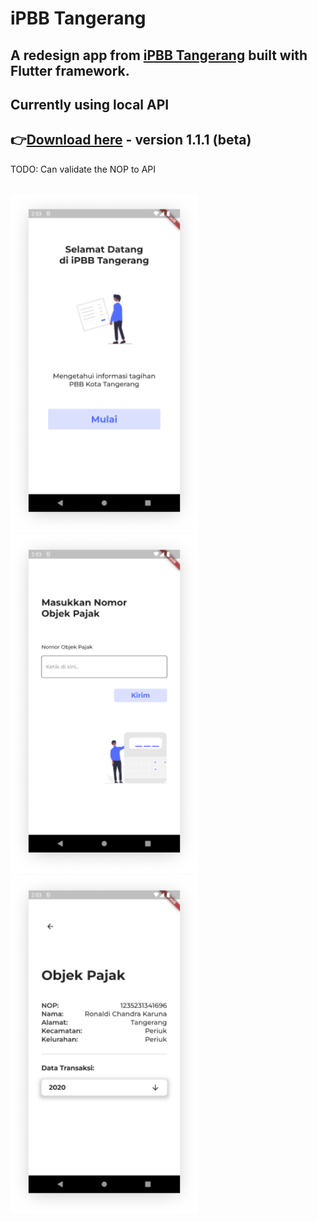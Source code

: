 # iPBB Tangerang

## A redesign app from [iPBB Tangerang](https://play.google.com/store/apps/details?id=com.opensipkd.ipbb_tgr&hl=en&gl=US) built with Flutter framework.
## Currently using local API


## 👉[Download here](https://github.com/ronaldichandra/ipbb-tangerang/releases/download/1.1.1/app-release.apk) - version 1.1.1 (beta)

TODO: Can validate the NOP to API

<br>
<img src="https://raw.githubusercontent.com/ronaldichandra/ipbb-tangerang/main/screenshots/1.png" width="300">
<img src="https://raw.githubusercontent.com/ronaldichandra/ipbb-tangerang/main/screenshots/2.png" width="300">
<img src="https://raw.githubusercontent.com/ronaldichandra/ipbb-tangerang/main/screenshots/3.png" width="300">
